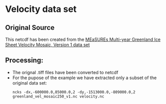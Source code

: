 # Velocity data set

## Original Source

This netcdf has been created from the [MEaSUREs Multi-year Greenland Ice Sheet Velocity Mosaic, Version 1 data set](https://nsidc.org/data/NSIDC-0670/versions/1)
	
## Processing:

- The orignal .tiff files have been converted to netcdf
- For the pupose of the example we have extracted only a subset of the original data set:
	```shell
	ncks -dx,-600000.0,85000.0,2 -dy,-1513000.0,-809000.0,2 greenland_vel_mosaic250_v1.nc velocity.nc
	```

